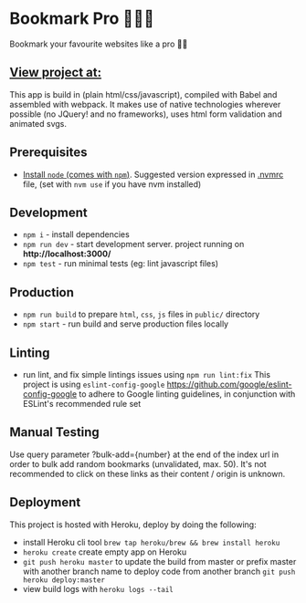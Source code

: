 # Bookmark Pro 📕📗📘

Bookmark your favourite websites like a pro 💃🏻

## [View project at: ](https://secure-badlands-98686.herokuapp.com/)

This app is build in (plain html/css/javascript), compiled with Babel and assembled with webpack. It makes use of native technologies wherever possible (no JQuery! and no frameworks), uses html form validation and animated svgs.

## Prerequisites

- [Install `node` (comes with `npm`)](https://nodejs.org/). Suggested version expressed in [.nvmrc](./.nvmrc) file, (set with `nvm use` if you have nvm installed)

## Development

- `npm i` - install dependencies
- `npm run dev` - start development server. project running on **http://localhost:3000/**
- `npm test` - run minimal tests (eg: lint javascript files)

## Production

- `npm run build` to prepare `html`, `css`, `js` files in `public/` directory
- `npm start` - run build and serve production files locally

## Linting

- run lint, and fix simple lintings issues using `npm run lint:fix`
  This project is using `eslint-config-google` https://github.com/google/eslint-config-google to adhere to Google linting guidelines, in conjunction with ESLint's recommended rule set

## Manual Testing

Use query parameter ?bulk-add={number} at the end of the index url in order to bulk add random bookmarks (unvalidated, max. 50). It's not recommended to click on these links as their content / origin is unknown.

## Deployment

This project is hosted with Heroku, deploy by doing the following:

- install Heroku cli tool `brew tap heroku/brew && brew install heroku`
- `heroku create` create empty app on Heroku
- `git push heroku master` to update the build from master or prefix master with another branch name to deploy code from another branch `git push heroku deploy:master`
- view build logs with `heroku logs --tail`
